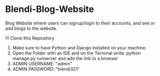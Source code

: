 # Blendi-Blog-Website
Blog Website where users can signup/login to their accounts, and see or add blogs to the website.

!!! Clone this Repository

1. Make sure to have Python and Django installed on your machine.
2. Open the Folder with an IDE and on the Terminal write: python manage.py runserver and add the link to a browser  
3. ADMIN USERNAME: "admin"
4. ADMIN PASSWORD: "blendi321"
